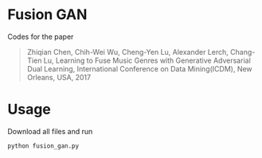 # Fusion GAN
Codes for the paper 
> Zhiqian Chen, Chih-Wei Wu, Cheng-Yen Lu, Alexander Lerch, Chang-Tien Lu, Learning to Fuse Music Genres with Generative Adversarial Dual Learning, International Conference on Data Mining(ICDM), New Orleans, USA, 2017

# Usage
Download all files and run

`
python fusion_gan.py
`
